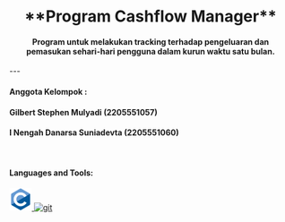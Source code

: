 <h1 align="center">**Program Cashflow Manager**</h1>
<h4 align ="center">Program untuk melakukan tracking terhadap pengeluaran dan pemasukan sehari-hari pengguna dalam kurun waktu satu bulan.</h4>
---
<h4>Anggota Kelompok :</h4>
<h4>Gilbert Stephen Mulyadi (2205551057)</h4>
<h4>I Nengah Danarsa Suniadevta (2205551060)</h4><br>
<h4 align="left">Languages and Tools:</h4>
<p align="left"> <a href="https://www.cprogramming.com/" target="_blank" rel="noreferrer"> <img src="https://raw.githubusercontent.com/devicons/devicon/master/icons/c/c-original.svg" alt="c" width="40" height="40"/> </a><a href="https://git-scm.com/" target="_blank" rel="noreferrer"> <img src="https://www.vectorlogo.zone/logos/git-scm/git-scm-icon.svg" alt="git" width="40" height="40"/> </a></p>
